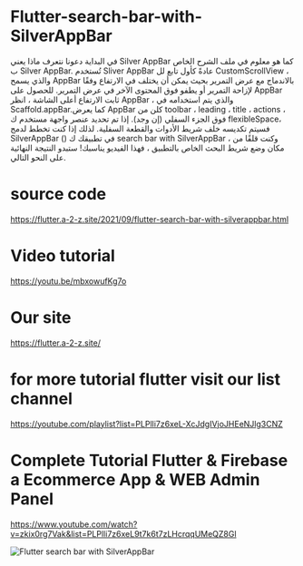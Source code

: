 # Flutter-search-bar-with-SilverAppBar


في البداية دعونا نتعرف ماذا يعني Silver AppBar كما هو معلوم في ملف الشرح الخاص ب Silver AppBar.
 تُستخدم   Sliver AppBar عادةً كأول تابع لل  CustomScrollView ، والذي يسمح  AppBar  بالاندماج  مع عرض التمرير بحيث يمكن أن يختلف في الارتفاع وفقًا لإزاحة التمرير أو يطفو فوق المحتوى الآخر في عرض التمرير. للحصول على  AppBar  ثابت الارتفاع أعلى الشاشة ، انظر AppBar ، والذي يتم استخدامه في  Scaffold.appBar.كما يعرض AppBar كلن من   toolbar ، leading ، title ، actions ، فوق الجزء السفلي (إن وجد). إذا تم تحديد عنصر واجهة مستخدم ك flexibleSpace، فسيتم تكديسه خلف شريط الأدوات والقطعة السفلية.
لذلك إذا كنت تخطط لدمج SilverAppBar () في تطبيقك  ك search bar with SilverAppBar ، وكنت قلقًا من مكان وضع شريط البحث الخاص بالتطبيق ، فهذا الفيديو يناسبك! ستبدو النتيجة النهائية  على النحو التالي.


# source code  
https://flutter.a-2-z.site/2021/09/flutter-search-bar-with-silverappbar.html


# Video tutorial 
https://youtu.be/mbxowufKg7o

# Our site 
https://flutter.a-2-z.site/

# for more tutorial flutter visit our list channel 
https://youtube.com/playlist?list=PLPlli7z6xeL-XcJdgIVjoJHEeNJlg3CNZ

# Complete Tutorial Flutter & Firebase a Ecommerce App & WEB Admin Panel
https://www.youtube.com/watch?v=zkix0rg7Vak&list=PLPlli7z6xeL9t7k6t7zLHcrqqUMeQZ8Gl



![Flutter search bar with SilverAppBar](https://user-images.githubusercontent.com/69330783/200012690-3bbf3ccb-b691-4fb1-9c0e-a3c7ed398938.png)
